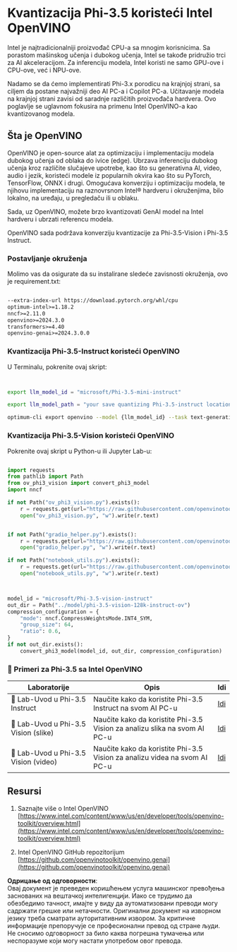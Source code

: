 # **Kvantizacija Phi-3.5 koristeći Intel OpenVINO**

Intel je najtradicionalniji proizvođač CPU-a sa mnogim korisnicima. Sa porastom mašinskog učenja i dubokog učenja, Intel se takođe pridružio trci za AI akceleracijom. Za inferenciju modela, Intel koristi ne samo GPU-ove i CPU-ove, već i NPU-ove.

Nadamo se da ćemo implementirati Phi-3.x porodicu na krajnjoj strani, sa ciljem da postane najvažniji deo AI PC-a i Copilot PC-a. Učitavanje modela na krajnjoj strani zavisi od saradnje različitih proizvođača hardvera. Ovo poglavlje se uglavnom fokusira na primenu Intel OpenVINO-a kao kvantizovanog modela.

## **Šta je OpenVINO**

OpenVINO je open-source alat za optimizaciju i implementaciju modela dubokog učenja od oblaka do ivice (edge). Ubrzava inferenciju dubokog učenja kroz različite slučajeve upotrebe, kao što su generativna AI, video, audio i jezik, koristeći modele iz popularnih okvira kao što su PyTorch, TensorFlow, ONNX i drugi. Omogućava konverziju i optimizaciju modela, te njihovu implementaciju na raznovrsnom Intel® hardveru i okruženjima, bilo lokalno, na uređaju, u pregledaču ili u oblaku.

Sada, uz OpenVINO, možete brzo kvantizovati GenAI model na Intel hardveru i ubrzati referencu modela.

OpenVINO sada podržava konverziju kvantizacije za Phi-3.5-Vision i Phi-3.5 Instruct.

### **Postavljanje okruženja**

Molimo vas da osigurate da su instalirane sledeće zavisnosti okruženja, ovo je requirement.txt:

```txt

--extra-index-url https://download.pytorch.org/whl/cpu
optimum-intel>=1.18.2
nncf>=2.11.0
openvino>=2024.3.0
transformers>=4.40
openvino-genai>=2024.3.0.0

```

### **Kvantizacija Phi-3.5-Instruct koristeći OpenVINO**

U Terminalu, pokrenite ovaj skript:

```bash


export llm_model_id = "microsoft/Phi-3.5-mini-instruct"

export llm_model_path = "your save quantizing Phi-3.5-instruct location"

optimum-cli export openvino --model {llm_model_id} --task text-generation-with-past --weight-format int4 --group-size 128 --ratio 0.6  --sym  --trust-remote-code {llm_model_path}


```

### **Kvantizacija Phi-3.5-Vision koristeći OpenVINO**

Pokrenite ovaj skript u Python-u ili Jupyter Lab-u:

```python

import requests
from pathlib import Path
from ov_phi3_vision import convert_phi3_model
import nncf

if not Path("ov_phi3_vision.py").exists():
    r = requests.get(url="https://raw.githubusercontent.com/openvinotoolkit/openvino_notebooks/latest/notebooks/phi-3-vision/ov_phi3_vision.py")
    open("ov_phi3_vision.py", "w").write(r.text)


if not Path("gradio_helper.py").exists():
    r = requests.get(url="https://raw.githubusercontent.com/openvinotoolkit/openvino_notebooks/latest/notebooks/phi-3-vision/gradio_helper.py")
    open("gradio_helper.py", "w").write(r.text)

if not Path("notebook_utils.py").exists():
    r = requests.get(url="https://raw.githubusercontent.com/openvinotoolkit/openvino_notebooks/latest/utils/notebook_utils.py")
    open("notebook_utils.py", "w").write(r.text)



model_id = "microsoft/Phi-3.5-vision-instruct"
out_dir = Path("../model/phi-3.5-vision-128k-instruct-ov")
compression_configuration = {
    "mode": nncf.CompressWeightsMode.INT4_SYM,
    "group_size": 64,
    "ratio": 0.6,
}
if not out_dir.exists():
    convert_phi3_model(model_id, out_dir, compression_configuration)

```

### **🤖 Primeri za Phi-3.5 sa Intel OpenVINO**

| Laboratorije    | Opis | Idi |
| -------- | ------- |  ------- |
| 🚀 Lab-Uvod u Phi-3.5 Instruct  | Naučite kako da koristite Phi-3.5 Instruct na svom AI PC-u    |  [Idi](../../../../../code/09.UpdateSamples/Aug/intel-phi35-instruct-zh.ipynb)    |
| 🚀 Lab-Uvod u Phi-3.5 Vision (slike) | Naučite kako da koristite Phi-3.5 Vision za analizu slika na svom AI PC-u      |  [Idi](../../../../../code/09.UpdateSamples/Aug/intel-phi35-vision-img.ipynb)    |
| 🚀 Lab-Uvod u Phi-3.5 Vision (video)   | Naučite kako da koristite Phi-3.5 Vision za analizu videa na svom AI PC-u    |  [Idi](../../../../../code/09.UpdateSamples/Aug/intel-phi35-vision-video.ipynb)    |

## **Resursi**

1. Saznajte više o Intel OpenVINO [https://www.intel.com/content/www/us/en/developer/tools/openvino-toolkit/overview.html](https://www.intel.com/content/www/us/en/developer/tools/openvino-toolkit/overview.html)

2. Intel OpenVINO GitHub repozitorijum [https://github.com/openvinotoolkit/openvino.genai](https://github.com/openvinotoolkit/openvino.genai)

**Одрицање од одговорности**:  
Овај документ је преведен коришћењем услуга машинског превођења заснованих на вештачкој интелигенцији. Иако се трудимо да обезбедимо тачност, имајте у виду да аутоматизовани преводи могу садржати грешке или нетачности. Оригинални документ на изворном језику треба сматрати ауторитативним извором. За критичне информације препоручује се професионални превод од стране људи. Не сносимо одговорност за било каква погрешна тумачења или неспоразуме који могу настати употребом овог превода.